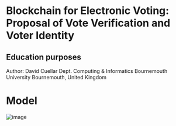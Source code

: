 # Blockchain for Electronic Voting: Proposal of Vote Verification and Voter Identity

## Education purposes
Author: David Cuellar
Dept. Computing & Informatics
Bournemouth University
Bournemouth, United Kingdom

# Model

![image](https://github.com/davidcuellard/js-ecommerce/blob/main/media/gif.gif?raw=true)
